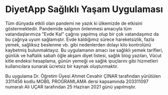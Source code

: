 # DiyetApp Sağlıklı Yaşam Uygulaması


Tüm dünyada etkili olan pandemi ne yazık ki ülkemizde de etkisini göstermektedir. Pandemide salgının önlenmesi amacıyla tüm vatandaşlarımıza "Evde Kal" çağrısı yapılmış olup bir çok vatandaşımız da bu çağrıya uyum sağlamıştır. Evde kaldığımız sürece hareketsizlik, fazla yemek, sağlıksız beslenme vb. gibi nedenlerden dolayı kilo kontrolünü kaybetmiş bulunmaktayız. Bu uygulamanın amacı ise sağlıklı yemek tarifleri, günlük ve haftalık sabah öğle akşam diyet listesi, sağlık blog yazıları, Vücut kitle endeksi hesaplama, günün yemeği ve sağlık ipuçlarını gibi hizmetleri kullanıcılara sunarak ücretsiz bir kaynak oluşturmaktır.


Bu uygulama Dr. Öğretim Üyesi Ahmet Cevahir ÇINAR tarafından yürütülen 3311456 kodlu MOBİL PROGRAMLAMA dersi kapsamında 203311097 numaralı Ali UÇAR tarafından 25 Haziran 2021 günü yapılmıştır.

